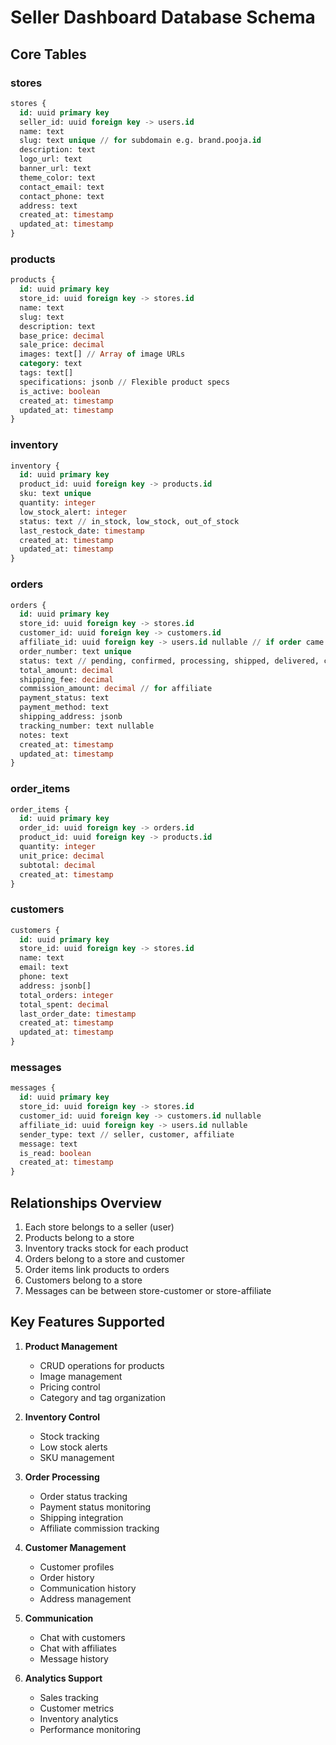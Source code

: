 # Seller Dashboard Database Schema

## Core Tables

### stores
```sql
stores {
  id: uuid primary key
  seller_id: uuid foreign key -> users.id
  name: text
  slug: text unique // for subdomain e.g. brand.pooja.id
  description: text
  logo_url: text
  banner_url: text
  theme_color: text
  contact_email: text
  contact_phone: text
  address: text
  created_at: timestamp
  updated_at: timestamp
}
```

### products
```sql
products {
  id: uuid primary key
  store_id: uuid foreign key -> stores.id
  name: text
  slug: text
  description: text
  base_price: decimal
  sale_price: decimal
  images: text[] // Array of image URLs
  category: text
  tags: text[]
  specifications: jsonb // Flexible product specs
  is_active: boolean
  created_at: timestamp
  updated_at: timestamp
}
```

### inventory
```sql
inventory {
  id: uuid primary key
  product_id: uuid foreign key -> products.id
  sku: text unique
  quantity: integer
  low_stock_alert: integer
  status: text // in_stock, low_stock, out_of_stock
  last_restock_date: timestamp
  created_at: timestamp
  updated_at: timestamp
}
```

### orders
```sql
orders {
  id: uuid primary key
  store_id: uuid foreign key -> stores.id
  customer_id: uuid foreign key -> customers.id
  affiliate_id: uuid foreign key -> users.id nullable // if order came through affiliate
  order_number: text unique
  status: text // pending, confirmed, processing, shipped, delivered, cancelled
  total_amount: decimal
  shipping_fee: decimal
  commission_amount: decimal // for affiliate
  payment_status: text
  payment_method: text
  shipping_address: jsonb
  tracking_number: text nullable
  notes: text
  created_at: timestamp
  updated_at: timestamp
}
```

### order_items
```sql
order_items {
  id: uuid primary key
  order_id: uuid foreign key -> orders.id
  product_id: uuid foreign key -> products.id
  quantity: integer
  unit_price: decimal
  subtotal: decimal
  created_at: timestamp
}
```

### customers
```sql
customers {
  id: uuid primary key
  store_id: uuid foreign key -> stores.id
  name: text
  email: text
  phone: text
  address: jsonb[]
  total_orders: integer
  total_spent: decimal
  last_order_date: timestamp
  created_at: timestamp
  updated_at: timestamp
}
```

### messages
```sql
messages {
  id: uuid primary key
  store_id: uuid foreign key -> stores.id
  customer_id: uuid foreign key -> customers.id nullable
  affiliate_id: uuid foreign key -> users.id nullable
  sender_type: text // seller, customer, affiliate
  message: text
  is_read: boolean
  created_at: timestamp
}
```

## Relationships Overview

1. Each store belongs to a seller (user)
2. Products belong to a store
3. Inventory tracks stock for each product
4. Orders belong to a store and customer
5. Order items link products to orders
6. Customers belong to a store
7. Messages can be between store-customer or store-affiliate

## Key Features Supported

1. **Product Management**
   - CRUD operations for products
   - Image management
   - Pricing control
   - Category and tag organization

2. **Inventory Control**
   - Stock tracking
   - Low stock alerts
   - SKU management

3. **Order Processing**
   - Order status tracking
   - Payment status monitoring
   - Shipping integration
   - Affiliate commission tracking

4. **Customer Management**
   - Customer profiles
   - Order history
   - Communication history
   - Address management

5. **Communication**
   - Chat with customers
   - Chat with affiliates
   - Message history

6. **Analytics Support**
   - Sales tracking
   - Customer metrics
   - Inventory analytics
   - Performance monitoring

